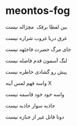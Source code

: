 # meontos-fog
بین لفظا برفک  مچژاله نیست

غرق دریا غروب شراره نیست  

جای مرگ حضرت فاجئهه نیست

لنگ آسمون قدم فاصله نیست

پیش رو گشادی خاطره نیست

واسه فهم لمس آینه X

واسه خود خود قاسمه نیست

جاذبه سوار جاذبه نیست 

دوتا قاتل غیر از جنازه نیست
